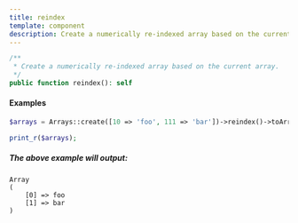 ```yaml
---
title: reindex
template: component
description: Create a numerically re-indexed array based on the current array.
---
```


```php
/**
 * Create a numerically re-indexed array based on the current array.
 */
public function reindex(): self
```

#### Examples

```php
$arrays = Arrays::create([10 => 'foo', 111 => 'bar'])->reindex()->toArray();

print_r($arrays);
```

##### The above example will output:

```text
Array
(
    [0] => foo
    [1] => bar
)
```
